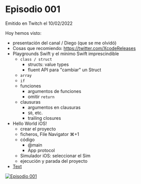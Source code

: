 # Episodio 001 

Emitido en Twitch el 10/02/2022 

Hoy hemos visto:
- presentación del canal / Diego (que se me olvidó)
- Cosas que recomiendo: https://twitter.com/XcodeReleases
- Playgrounds Swift y el mínimo Swift imprescindible
    - `class / struct`
        - structs: value types
        - fluent API para "cambiar" un Struct
    - `array`
    - `if`
    - funciones
        - argumentos de funciones
        - omitir `return`
    - clausuras
        - argumentos en clausuras
        - `$0`, etc.
        - trailing closures
- Hello World iOS!
    - crear el proyecto
    - ficheros, File Navigator ⌘+1
    - código
        - @main
        - App protocol
    - Simulador iOS: seleccionar el Sim
    - ejecución y parada del proyecto
- [Text](https://developer.apple.com/documentation/swiftui/text)

[![Episodio 001](http://img.youtube.com/vi/cqjuvfNE814/0.jpg)](https://www.youtube.com/embed/cqjuvfNE814?t=0s)